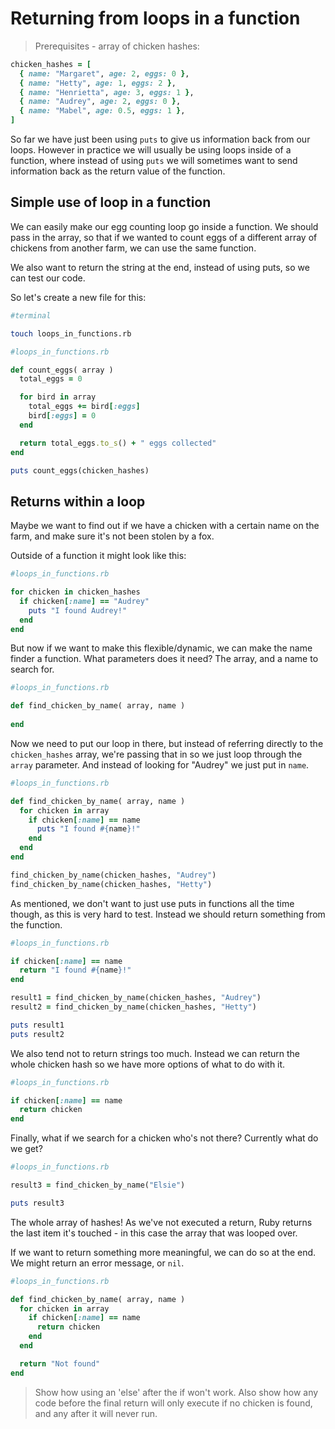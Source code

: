 # Returning from loops in a function

> Prerequisites - array of chicken hashes:

```ruby
chicken_hashes = [
  { name: "Margaret", age: 2, eggs: 0 },
  { name: "Hetty", age: 1, eggs: 2 },
  { name: "Henrietta", age: 3, eggs: 1 },
  { name: "Audrey", age: 2, eggs: 0 },
  { name: "Mabel", age: 0.5, eggs: 1 },
]
```

So far we have just been using `puts` to give us information back from our loops. However in practice we will usually be using loops inside of a function, where instead of using `puts` we will sometimes want to send information back as the return value of the function.

## Simple use of loop in a function

We can easily make our egg counting loop go inside a function. We should pass in the array, so that if we wanted to count eggs of a different array of chickens from another farm, we can use the same function.

We also want to return the string at the end, instead of using puts, so we can test our code.

So let's create a new file for this:

```bash
#terminal

touch loops_in_functions.rb
```

```ruby
#loops_in_functions.rb

def count_eggs( array )
  total_eggs = 0

  for bird in array
    total_eggs += bird[:eggs]
    bird[:eggs] = 0
  end

  return total_eggs.to_s() + " eggs collected"
end

puts count_eggs(chicken_hashes)
```

## Returns within a loop

Maybe we want to find out if we have a chicken with a certain name on the farm, and make sure it's not been stolen by a fox.

Outside of a function it might look like this:

```ruby
#loops_in_functions.rb

for chicken in chicken_hashes
  if chicken[:name] == "Audrey"
    puts "I found Audrey!"
  end
end
```

But now if we want to make this flexible/dynamic, we can make the name finder a function. What parameters does it need? The array, and a name to search for.

```ruby
#loops_in_functions.rb

def find_chicken_by_name( array, name )
    
end
```

Now we need to put our loop in there, but instead of referring directly to the `chicken_hashes` array, we're passing that in so we just loop through the `array` parameter. And instead of looking for "Audrey" we just put in `name`.

```ruby
#loops_in_functions.rb

def find_chicken_by_name( array, name )
  for chicken in array
    if chicken[:name] == name
      puts "I found #{name}!"
    end
  end
end 

find_chicken_by_name(chicken_hashes, "Audrey")
find_chicken_by_name(chicken_hashes, "Hetty")
```

As mentioned, we don't want to just use puts in functions all the time though, as this is very hard to test. Instead we should return something from the function. 

```ruby
#loops_in_functions.rb

if chicken[:name] == name
  return "I found #{name}!"
end

result1 = find_chicken_by_name(chicken_hashes, "Audrey")
result2 = find_chicken_by_name(chicken_hashes, "Hetty")

puts result1
puts result2
```

We also tend not to return strings too much. Instead we can return the whole chicken hash so we have more options of what to do with it.

```ruby
#loops_in_functions.rb

if chicken[:name] == name
  return chicken
end
```

Finally, what if we search for a chicken who's not there? Currently what do we get?

```ruby
#loops_in_functions.rb

result3 = find_chicken_by_name("Elsie")

puts result3
```

The whole array of hashes! As we've not executed a return, Ruby returns the last item it's touched - in this case the array that was looped over. 

If we want to return something more meaningful, we can do so at the end. We might return an error message, or `nil`. 

```ruby
#loops_in_functions.rb

def find_chicken_by_name( array, name )
  for chicken in array
    if chicken[:name] == name
      return chicken
    end
  end

  return "Not found"
end
```

> Show how using an 'else' after the if won't work. Also show how any code before the final return will only execute if no chicken is found, and any after it will never run.

